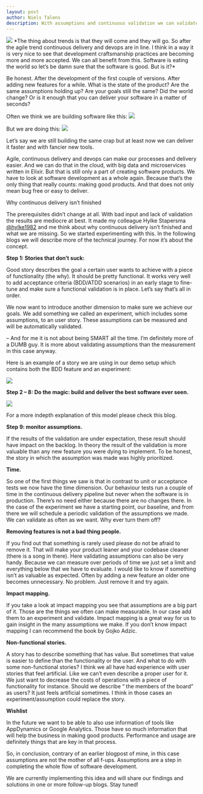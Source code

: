 ```yaml
---
layout: post
author: Niels Talens
description: With assumptions and continuous validation we can validate if our goals are reached.
---
```

<img src="{{ site.baseurl }}/images/blogpics/CD-is-the-start-skewd.png" class="fit image">
*The thing about trends is that they will come and they will go. So after the agile trend continuous delivery and devops are in line. I think in a way it is very nice to see that development craftsmanship practices are becoming more and more accepted. We can all benefit from this. Software is eating the world so let’s be damn sure that the software is good. But is it?*

Be honest. After the development of the first couple of versions. After adding new features for a while. What is the state of the product? Are the same assumptions holding up? Are your goals still the same? Did the world change? Or is it enough that you can deliver your software in a matter of seconds?

Often we think we are building software like this:
<img src="{{ site.baseurl }}/images/blogpics/What-we-think-we-make-700x442.png" class="fit image">

But we are doing this:
<img src="{{ site.baseurl }}/images/blogpics/What-we-really-make-700x397.png" class="fit image">

Let’s say we are still building the same crap but at least now we can deliver it faster and with fancier new tools.

Agile, continuous delivery and devops can make our processes and delivery easier. And we can do that in the cloud, with big data and microservices written in Elixir. But that is still only a part of creating software products. We have to look at software development as a whole again. Because that’s the only thing that really counts: making good products. And that does not only mean bug free or easy to deliver.

Why continuous delivery isn’t finished

The prerequisites didn’t change at all. With bad input and lack of validation the results are mediocre at best. It made my colleague Hylke Stapersma [@hylke1982](http://www.twitter.com/hylke1982) and me think about why continuous delivery isn’t finished and what we are missing. So we started experimenting with this. In the following blogs we will describe more of the technical journey. For now it’s about the concept.

**Step 1: Stories that don’t suck:**

Good story describes the goal a certain user wants to achieve with a piece of functionality (the why). It should be pretty functional. It works very well to add acceptance criteria (BDD/ATDD scenarios) in an early stage to fine-tune and make sure a functional validation is in place. Let’s say that’s all in order.

We now want to introduce another dimension to make sure we achieve our goals. We add something we called an experiment, which includes some assumptions, to an user story. These assumptions can be measured and will be automatically validated.

– And for me it is not about being SMART all the time. I’m definitely more of a DUMB guy. It is more about validating assumptions than the measurement in this case anyway.

Here is an example of a story we are using in our demo setup which contains both the BDD feature and an experiment:

<img src="{{ site.baseurl }}/images/blogpics/CD-is-the-start1.png" class="fit image">

**Step 2 – 8: Do the magic: build and deliver the best software ever seen.**

<img src="{{ site.baseurl }}/images/blogpics/CD-is-the-start.jpg" class="fit image">

For a more indepth explanation of this model please check this blog.

**Step 9: monitor assumptions.**

If the results of the validation are under expectation, these result should have impact on the backlog. In theory the result of the validation is more valuable than any new feature you were dying to implement. To be honest, the story in which the assumption was made was highly prioritized.

**Time.**

So one of the first things we saw is that in contrast to unit or acceptance tests we now have the time dimension. Our behaviour tests run a couple of time in the continuous delivery pipeline but never when the software is in production. There’s no need either because there are no changes there. In the case of the experiment we have a starting point, our baseline, and from there we will schedule a periodic validation of the assumptions we made. We can validate as often as we want. Why ever turn them off?

**Removing features is not a bad thing people.**

If you find out that something is rarely used please do not be afraid to remove it. That will make your product leaner and your codebase cleaner (there is a song in there). Here validating assumptions can also be very handy. Because we can measure over periods of time we just set a limit and everything below that we have to evaluate. I would like to know if something isn’t as valuable as expected. Often by adding a new feature an older one becomes unnecessary. No problem. Just remove it and try again.

**Impact mapping.**

If you take a look at impact mapping you see that assumptions are a big part of it. Those are the things we often can make measurable. In our case add them to an experiment and validate. Impact mapping is a great way for us to gain insight in the many assumptions we make. If you don’t know impact mapping I can recommend the book by Gojko Adzic.

**Non-functional stories.**

A story has to describe something that has value. But sometimes that value is easier to define than the functionality or the user. And what to do with some non-functional stories? I think we all have had experience with user stories that feel artificial. Like we can’t even describe a proper user for it. We just want to decrease the costs of operations with a piece of functionality for instance. Should we describe “ the members of the board” as users? It just feels artificial sometimes. I think in those cases an experiment/assumption could replace the story.

**Wishlist**

In the future we want to be able to also use information of tools like AppDynamics or Google Analytics. Those have so much information that will help the business in making good products. Performance and usage are definitely things that are key in that process.

So, in conclusion, contrary of an earlier blogpost of mine, in this case assumptions are not the mother of all f-ups. Assumptions are a step in completing the whole flow of software development.

We are currently implementing this idea and will share our findings and solutions in one or more follow-up blogs. Stay tuned!
